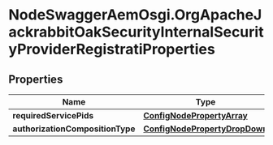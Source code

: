 # NodeSwaggerAemOsgi.OrgApacheJackrabbitOakSecurityInternalSecurityProviderRegistratiProperties

## Properties

Name | Type | Description | Notes
------------ | ------------- | ------------- | -------------
**requiredServicePids** | [**ConfigNodePropertyArray**](ConfigNodePropertyArray.md) |  | [optional] 
**authorizationCompositionType** | [**ConfigNodePropertyDropDown**](ConfigNodePropertyDropDown.md) |  | [optional] 


